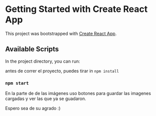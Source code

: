 # Getting Started with Create React App

This project was bootstrapped with [Create React App](https://github.com/facebook/create-react-app).

## Available Scripts

In the project directory, you can run:

antes de correr el proyecto, puedes tirar in `npm install`
### `npm start`

En la parte de de las imágenes uso botones para guardar las imagenes cargadas y ver las que ya se guadaron.

Espero sea de su agrado :)

